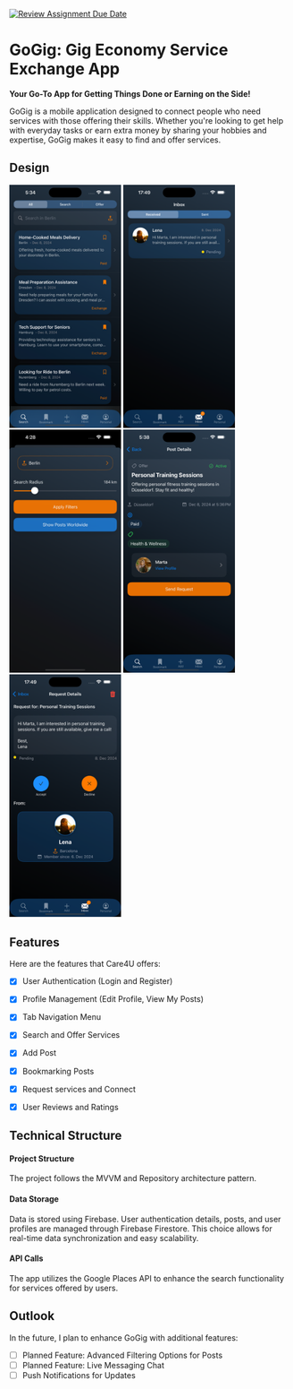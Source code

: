 [![Review Assignment Due Date](https://classroom.github.com/assets/deadline-readme-button-22041afd0340ce965d47ae6ef1cefeee28c7c493a6346c4f15d667ab976d596c.svg)](https://classroom.github.com/a/lf0EMZwr)

# GoGig: Gig Economy Service Exchange App

**Your Go-To App for Getting Things Done or Earning on the Side!**

GoGig is a mobile application designed to connect people who need services with those offering their skills. Whether you're looking to get help with everyday tasks or earn extra money by sharing your hobbies and expertise, GoGig makes it easy to find and offer services.

## Design
<p>
 <img src="./img/home.png" width="200">
  <img src="./img/inbox.png" width="200">
  <img src="./img/filter.png" width="200">
   <img src="./img/postDetails.png" width="200">
  <img src="./img/requestDetails.png" width="200">
</p>

## Features
Here are the features that Care4U offers:

- [x] User Authentication (Login and Register)
- [x] Profile Management (Edit Profile, View My Posts)
- [x] Tab Navigation Menu
- [x] Search and Offer Services
- [x] Add Post 
- [x] Bookmarking Posts
- [x] Request services and Connect
- [x] User Reviews and Ratings


## Technical Structure

#### Project Structure
The project follows the MVVM and Repository architecture pattern. 

#### Data Storage
Data is stored using Firebase. User authentication details, posts, and user profiles are managed through Firebase Firestore. This choice allows for real-time data synchronization and easy scalability.

#### API Calls
The app utilizes the Google Places API to enhance the search functionality for services offered by users.


## Outlook
In the future, I plan to enhance GoGig with additional features:

- [ ] Planned Feature: Advanced Filtering Options for Posts
- [ ] Planned Feature: Live Messaging Chat
- [ ] Push Notifications for Updates 
